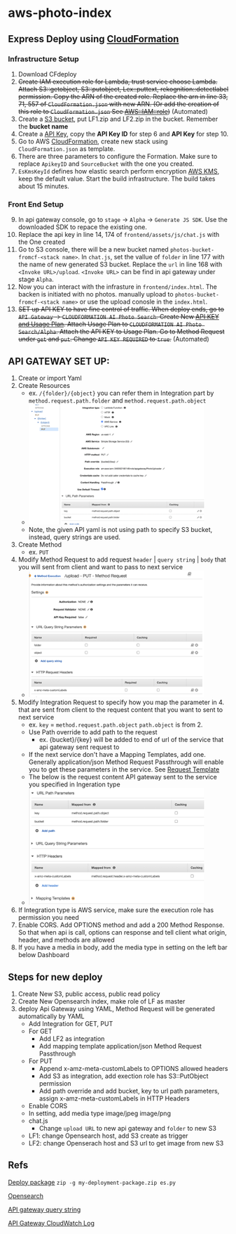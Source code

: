 # aws-photo-index

## Express Deploy using [CloudFormation](https://aws.amazon.com/cloudformation)
### Infrastructure Setup
1. Download CFdeploy
2. ~~Create IAM execution role for Lambda, trust service choose Lambda. Attach S3::getobject, S3::putobject, Lex::puttext, rekognition::detectlabel permission. Copy the ARN of the created role. Replace the arn in line 33, 71, 557 of `CloudFormation.json` with new ARN. (Or add the creation of this role to `CloudFormation.json` See [AWS::IAM::role](https://docs.aws.amazon.com/AWSCloudFormation/latest/UserGuide/aws-resource-iam-role.html))~~ (Automated)
3. Create a [S3 bucket](https://docs.aws.amazon.com/AmazonS3/latest/userguide/creating-bucket.html), put LF1.zip and LF2.zip in the bucket. Remember the **bucket name**
4. Create a [API Key](https://docs.aws.amazon.com/apigateway/latest/developerguide/api-gateway-setup-api-key-with-console.html), copy the **API Key ID** for step 6 and **API Key** for step 10.
5. Go to AWS [CloudFormation](https://aws.amazon.com/cloudformation), create new stack using `CloudFormation.json` as template. 
6. There are three parameters to configure the Formation. Make sure to replace `ApikeyID` and `SourceBucket` with the one you created. 
7. `EsKmsKeyId` defines how elastic search perform encryption [AWS KMS](https://docs.aws.amazon.com/kms/latest/developerguide/concepts.html#kms_keys), keep the default value. Start the build infrastructure. The build takes about 15 minutes.
### Front End Setup
9. In api gateway console, go to `stage` -> `Alpha` -> `Generate JS SDK`. Use the downloaded SDK to repace the existing one.
10. Replace the api key in line 14, 174 of `frontend/assets/js/chat.js` with the One created
11. Go to S3 console, there will be a new bucket named `photos-bucket-fromcf-<stack name>`. In `chat.js`, set the vallue of `folder` in line 177 with the name of new generated S3 bucket. Replace the `url` in line 168 with `<Invoke URL>/upload`. `<Invoke URL>` can be find in api gateway under stage `Alpha`.
12. Now you can interact with the infrasture in `frontend/index.html`. The backen is initiated with no photos. manually upload to `photos-bucket-fromcf-<stack name>` or use the upload conosle in the `index.html`.
13. ~~SET up API KEY to have fine control of traffic. When deploy ends, go to `API Gateway` -> `CLOUDFORMATION AI Photo Search`. Create New [API KEY and Usage Plan](https://docs.aws.amazon.com/apigateway/latest/developerguide/api-gateway-create-usage-plans.html). Attach Usage Plan to `CLOUDFORMATION AI Photo Search/Alpha`. Attach the API KEY to Usage Plan. Go to Method Request under `get` and `put`. Change `API KEY REQUIRED` to `true`.~~ (Automated)

	

## API GATEWAY SET UP:
1. Create or import Yaml
2. Create Resources
	- ex. `/{folder}/{object}`	you can refer them in Integration part by `method.request.path.folder` and `method.request.path.object` 
	- <img src="images/api2.jpg" alt="drawing" style="width:400px;"/>
	- Note, the given API yaml is not using path to specify S3 bucket, instead, query strings are used.
3. Create Method
	- ex. `PUT`
4. Modify Method Request to add request `header` | `query string` | `body` that you will sent from client and want to pass to next service
	- <img src="images/api4.jpg" alt="drawing" style="width:400px;"/>
5. Modify Integration Request to specify how you map the parameter in 4. that are sent from client to the request content that you want to sent to next service
	- ex. `key` = `method.request.path.object`	`path.object` is from 2.
	- Use Path override to add path to the request 
		- ex. {bucket}/{key}	will be added to end of url of the service that api gateway sent request to
	- If the next service don't have a Mapping Templates, add one. Generally application/json Method Request Passthrough will enable you to get these parameters in the service. See [Request Template](https://docs.aws.amazon.com/AWSCloudFormation/latest/UserGuide/aws-properties-apitgateway-method-integration.html#cfn-apigateway-method-integration-requesttemplates)
	- The below is the request content API gateway sent to the service you specified in Ingeration type
	- <img src="images/api5.jpg" alt="drawing" style="width:400px;"/>
6. If Integration type is AWS service, make sure the execution role has permission you need
7. Enable CORS. Add OPTIONS method and add a 200 Method Response. So that when api is call, options can response and tell client what origin, header, and methods are allowed
8. If you have a media in body, add the media type in setting on the left bar below Dashboard

## Steps for new deploy
1. Create New S3, public access, public read policy
2. Create New Opensearch index, make role of LF as master
3. deploy Api Gateway using YAML, Method Request will be generated automatically by YAML
	- Add Integration for GET, PUT
	- For GET
		- Add LF2 as integration
		- Add mapping template application/json Method Request Passthrough
	- For PUT
		- Append x-amz-meta-customLabels to OPTIONS allowed headers
		- Add S3 as integration, add exection role has S3::PutObject permission
		- Add path override and add bucket, key to url path parameters, assign x-amz-meta-customLabels in HTTP Headers
	- Enable CORS
	- In setting, add media type image/jpeg image/png
	- chat.js
		- Change `upload URL` to new api gateway and `folder` to new S3
	- LF1: change Opensearch host, add S3 create as trigger
	- LF2: change Openserach host and S3 url to get image from new S3

## Refs
[Deploy package](https://docs.aws.amazon.com/lambda/latest/dg/python-package.html)
`zip -g my-deployment-package.zip es.py`

[Opensearch](https://opensearch.org/docs/latest/opensearch/query-dsl/full-text/#match)

[API gateway query string](https://stackoverflow.com/questions/31329958/how-to-pass-a-querystring-or-route-parameter-to-aws-lambda-from-amazon-api-gatew)

[API Gateway CloudWatch Log](https://aws.amazon.com/premiumsupport/knowledge-center/api-gateway-cloudwatch-logs/)
